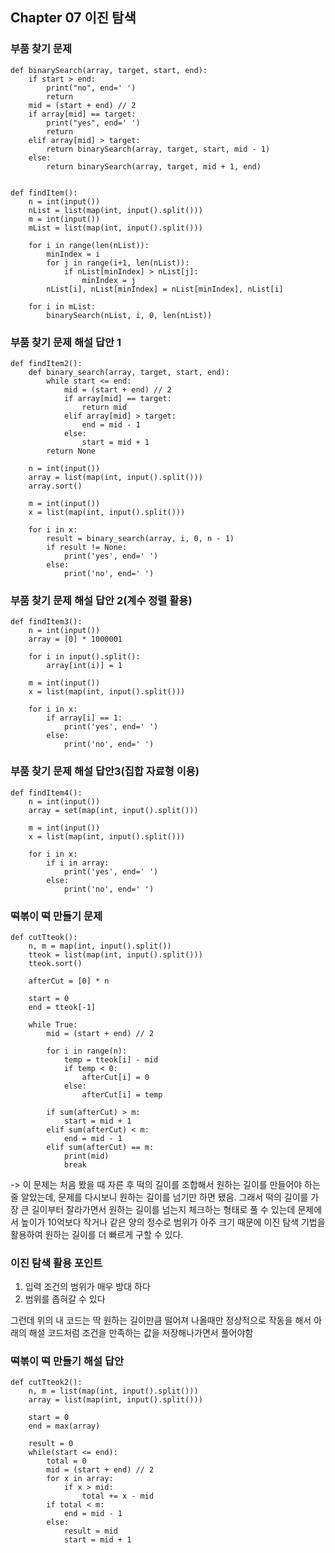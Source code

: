 ## Chapter 07 이진 탐색
### 부품 찾기 문제
```
def binarySearch(array, target, start, end):
    if start > end:
        print("no", end=' ')
        return
    mid = (start + end) // 2
    if array[mid] == target:
        print("yes", end=' ')
        return
    elif array[mid] > target:
        return binarySearch(array, target, start, mid - 1)
    else:
        return binarySearch(array, target, mid + 1, end)


def findItem():
    n = int(input())
    nList = list(map(int, input().split()))
    m = int(input())
    mList = list(map(int, input().split()))

    for i in range(len(nList)):
        minIndex = i
        for j in range(i+1, len(nList)):
            if nList[minIndex] > nList[j]:
                minIndex = j
        nList[i], nList[minIndex] = nList[minIndex], nList[i]

    for i in mList:
        binarySearch(nList, i, 0, len(nList))
```

### 부품 찾기 문제 해설 답안 1
```
def findItem2():
    def binary_search(array, target, start, end):
        while start <= end:
            mid = (start + end) // 2
            if array[mid] == target:
                return mid
            elif array[mid] > target:
                end = mid - 1
            else:
                start = mid + 1
        return None
    
    n = int(input())
    array = list(map(int, input().split()))
    array.sort()
    
    m = int(input())
    x = list(map(int, input().split()))
    
    for i in x:
        result = binary_search(array, i, 0, n - 1)
        if result != None:
            print('yes', end=' ')
        else:
            print('no', end=' ')
```

### 부품 찾기 문제 해설 답안 2(계수 정렬 활용)
```
def findItem3():
    n = int(input())
    array = [0] * 1000001
    
    for i in input().split():
        array[int(i)] = 1
    
    m = int(input())
    x = list(map(int, input().split()))
    
    for i in x:
        if array[i] == 1:
            print('yes', end=' ')
        else:
            print('no', end=' ')
```

### 부품 찾기 문제 해설 답안3(집합 자료형 이용)
```
def findItem4():
    n = int(input())
    array = set(map(int, input().split()))
    
    m = int(input())
    x = list(map(int, input().split()))
    
    for i in x:
        if i in array:
            print('yes', end=' ')
        else:
            print('no', end=' ')
```

### 떡볶이 떡 만들기 문제
```
def cutTteok():
    n, m = map(int, input().split())
    tteok = list(map(int, input().split()))
    tteok.sort()

    afterCut = [0] * n

    start = 0
    end = tteok[-1]

    while True:
        mid = (start + end) // 2

        for i in range(n):
            temp = tteok[i] - mid
            if temp < 0:
                afterCut[i] = 0
            else:
                afterCut[i] = temp

        if sum(afterCut) > m:
            start = mid + 1
        elif sum(afterCut) < m:
            end = mid - 1
        elif sum(afterCut) == m:
            print(mid)
            break
```
-> 이 문제는 처음 봤을 때 자른 후 떡의 길이를 조합해서 원하는 길이를 만들어야 하는 줄 알았는데, 문제를 다시보니 원하는 길이를 넘기만 하면 됐음. 그래서 떡의 길이를 가장 큰 길이부터 잘라가면서 원하는 길이를 넘는지 체크하는 형태로 풀 수 있는데 문제에서 높이가 10억보다 작거나 같은 양의 정수로 범위가 아주 크기 때문에 이진 탐색 기법을 활용하여 원하는 길이를 더 빠르게 구할 수 있다.
### 이진 탐색 활용 포인트
1. 입력 조건의 범위가 매우 방대 하다
2. 범위를 좁혀갈 수 있다

그런데 위의 내 코드는 딱 원하는 길이만큼 떨어져 나올때만 정상적으로 작동을 해서 아래의 해설 코드처럼 조건을 만족하는 값을 저장해나가면서 풀어야함
### 떡볶이 떡 만들기 해설 답안
```
def cutTteok2():
    n, m = list(map(int, input().split()))
    array = list(map(int, input().split()))
    
    start = 0
    end = max(array)
    
    result = 0
    while(start <= end):
        total = 0
        mid = (start + end) // 2
        for x in array:
            if x > mid:
                total += x - mid
        if total < m:
            end = mid - 1
        else:
            result = mid
            start = mid + 1
```

